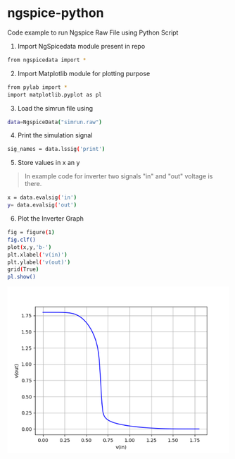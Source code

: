 # ngspice-python

Code example to run Ngspice Raw File using Python Script



1. Import NgSpicedata module present in repo
```sh
from ngspicedata import *
```

2. Import Matplotlib module for plotting purpose
```sh
from pylab import *
import matplotlib.pyplot as pl
```

3. Load the simrun file using
```sh
data=NgspiceData("simrun.raw")
```

4. Print the simulation signal
```sh
sig_names = data.lssig('print') 
```

5. Store values in x an y
>In example code for inverter two signals "in" and "out" voltage is there.
```sh
x = data.evalsig('in')
y= data.evalsig('out')
```

6. Plot the Inverter Graph
```sh
fig = figure(1)
fig.clf()
plot(x,y,'b-')
plt.xlabel('v(in)')
plt.ylabel('v(out)')
grid(True)
pl.show()
```
![Output](graph.png)
   
